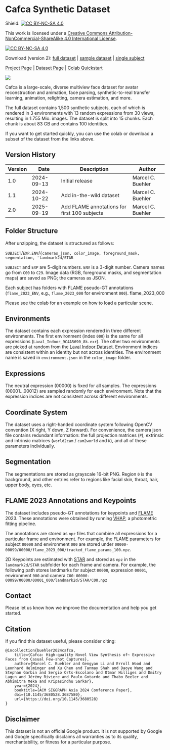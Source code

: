 # Cafca Synthetic Dataset
Shield: [![CC BY-NC-SA 4.0][cc-by-nc-sa-shield]][cc-by-nc-sa]

This work is licensed under a
[Creative Commons Attribution-NonCommercial-ShareAlike 4.0 International License][cc-by-nc-sa].

[![CC BY-NC-SA 4.0][cc-by-nc-sa-image]][cc-by-nc-sa]

[cc-by-nc-sa]: http://creativecommons.org/licenses/by-nc-sa/4.0/
[cc-by-nc-sa-image]: https://licensebuttons.net/l/by-nc-sa/4.0/88x31.png
[cc-by-nc-sa-shield]: https://img.shields.io/badge/License-CC%20BY--NC--SA%204.0-lightgrey.svg


Download (version 2):
[full dataset](https://dataset.ait.ethz.ch/downloads/cafca_v2/)
| [sample dataset](https://dataset.ait.ethz.ch/downloads/cafca_v2/mini_sample_dataset.zip)
| [single subject](https://dataset.ait.ethz.ch/downloads/cafca_v2/single_subject_00060.zip)

[Project Page](https://syntec-research.github.io/Cafca/)
| [Dataset Page](https://syntec-research.github.io/Cafca/cafca_dataset.html)
| [Colab Quickstart](https://colab.research.google.com/github/syntec-research/Cafca/blob/main/Cafca_Synthetic_Dataset.ipynb)

[![](https://files.ait.ethz.ch/projects/cafca/web/static/images/dataset_teaser.jpg)](https://files.ait.ethz.ch/projects/cafca/web/static/videos/dataset_video_short.mp4)

Cafca is a large-scale, diverse multiview face dataset for avatar reconstruction and animation, face parsing, synthetic-to-real transfer learning, animation, relighting, camera estimation, and more.

The full dataset contains 1,500 synthetic subjects, each of which is rendered in 3 environments with 13 random expressions from 30 views,
resulting in 1.755 Mio. images. The dataset is split into 15 chunks. Each chunk is about 83 GB and contains 100 identities.

If you want to get started quickly, you can use the colab or download a subset of the dataset from the links above.


## Version History

| Version | Date       | Description                      | Author          |
|---------|------------|---------------------------------|-----------------|
| 1.0   | 2024-09-13 | Initial release                        | Marcel C. Buehler   |
| 1.1   | 2024-10-22 | Add in-the-wild dataset                | Marcel C. Buehler   |
| 2.0   | 2025-09-19 | Add FLAME annotations for first 100 subjects   | Marcel C. Buehler   |

## Folder Structure

After unzipping, the dataset is structured as follows:

`SUBJECT`/`EXP`_`ENV`/`{cameras_json, color_image, foreground_mask, segmentation, 'landmark2d/STAR`

`SUBJECT` and `EXP` are 5-digit numbers. `ENV` is a 3-digit number. Camera names go from `C00` to `C29`. Image data (RGB, foreground masks, and segmentation maps) are saved as PNG; the cameras as JSON. 

Each subject has folders with FLAME pseudo-GT annotations (`flame_2023_ENV`, e.g., `flame_2023_000` for environment `000`).
flame_2023_000

Please see the colab for an example on how to load a particular scene.

## Environments

The dataset contains each expression rendered in three different environments. The first environment (index `000`) is
the same for all expressions (`Laval_Indoor_9C4A5690_8k.exr`). The other two environments are picked at random from
the [Laval Indoor Dataset](http://indoor.hdrdb.com/). Environment indices are consistent within an identity but not across identities. The environment name is saved in `environment.json` in
the `color_image` folder.

## Expressions

The neutral expression (00000) is fixed for all samples.
The expressions (00001...00012) are sampled randomly for each environment. Note that the expression indices are not consistent across different environments.

## Coordinate System

The dataset uses a right-handed coordinate system following OpenCV convention (X right, Y down, Z forward). For convenience, the camera json file contains redundant information:
the full projection matrices (`P`), extrinsic and intrinsic matrices (`world2cam` / `cam2world` and `K`), and all of
these parameters individually.

## Segmentation

The segmentations are stored as grayscale 16-bit PNG. Region `0` is the background, and other entries refer to regions like facial skin, throat, hair, upper body, eyes, etc.

## FLAME 2023 Annotations and Keypoints

The dataset includes pseudo-GT annotations for keypoints and [FLAME](https://flame.is.tue.mpg.de/") 2023. These annotations were obtained by running [VHAP](https://github.com/ShenhanQian/VHAP), a photometric fitting pipeline.

The annotations are stored as `npz` files that combine all expressions for a particular frame and environment. For example, the FLAME parameters for subject `00000` and environment `000` are stored under 
`00000-00099/00000/flame_2023_000/tracked_flame_params_100.npz`.

2D Keypoints are estimated with [STAR](https://github.com/ShenhanQian/STAR/) and stored as `npz` in the `landmark2d/STAR` subfolder for each frame and camera. For example, the following path stores landmarks for subject `00000`, expression `00001`, environment `000` and camera `C00`: `00000-00099/00000/00001_000/landmark2d/STAR/C00.npz`

## Contact

Please let us know how we improve the documentation and help you get started.

## Citation
If you find this dataset useful, please consider citing:

```
@incollection{buehler2024cafca,
    title={Cafca: High-quality Novel View Synthesis of~ Expressive Faces from Casual Few-shot Captures},
    author={Marcel C. Buehler and Gengyan Li and Erroll Wood and Leonhard Helminger and Xu Chen and Tanmay Shah and Daoye Wang and Stephan Garbin and Sergio Orts-Escolano and Otmar Hilliges and Dmitry Lagun and Jérémy Riviere and Paulo Gotardo and Thabo Beeler and Abhimitra Meka and Kripasindhu Sarkar},
    year={2024},
    booktitle={ACM SIGGRAPH Asia 2024 Conference Paper},
    doi={10.1145/3680528.3687580},
    url={https://doi.org/10.1145/3680528}
}
```

## Disclaimer

This dataset is not an official Google product. It is not supported by
Google and Google specifically disclaims all warranties as to its quality,
merchantability, or fitness for a particular purpose.

